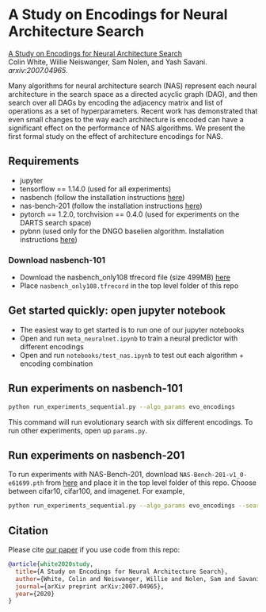 # A Study on Encodings for Neural Architecture Search

[A Study on Encodings for Neural Architecture Search](https://arxiv.org/abs/2007.04965)\
Colin White, Willie Neiswanger, Sam Nolen, and Yash Savani.\
_arxiv:2007.04965_.

Many algorithms for neural architecture search (NAS) represent each neural architecture in the search space as a directed acyclic graph (DAG), and then search over all DAGs by encoding the adjacency matrix and list of operations as a set of hyperparameters. Recent work has demonstrated that even small changes to the way each architecture is encoded can have a significant effect on the performance of NAS algorithms. We present the first formal study on the effect of architecture encodings for NAS.

## Requirements
- jupyter
- tensorflow == 1.14.0 (used for all experiments)
- nasbench (follow the installation instructions [here](https://github.com/google-research/nasbench))
- nas-bench-201 (follow the installation instructions [here](https://github.com/D-X-Y/NAS-Bench-201))
- pytorch == 1.2.0, torchvision == 0.4.0 (used for experiments on the DARTS search space)
- pybnn (used only for the DNGO baselien algorithm. Installation instructions [here](https://github.com/automl/pybnn))

### Download nasbench-101
- Download the nasbench_only108 tfrecord file (size 499MB) [here](https://storage.googleapis.com/nasbench/nasbench_only108.tfrecord)
- Place `nasbench_only108.tfrecord` in the top level folder of this repo

## Get started quickly: open jupyter notebook
- The easiest way to get started is to run one of our jupyter notebooks
- Open and run `meta_neuralnet.ipynb` to train a neural predictor with different encodings
- Open and run `notebooks/test_nas.ipynb` to test out each algorithm + encoding combination

## Run experiments on nasbench-101
```bash
python run_experiments_sequential.py --algo_params evo_encodings
```
This command will run evolutionary search with six different encodings. To run other experiments, open up `params.py`.

## Run experiments on nasbench-201
To run experiments with NAS-Bench-201, download `NAS-Bench-201-v1_0-e61699.pth` from [here](https://github.com/D-X-Y/NAS-Bench-201) and place it in the top level folder of this repo. Choose between cifar10, cifar100, and imagenet. For example,

```bash
python run_experiments_sequential.py --algo_params evo_encodings --search_space nasbench_201_cifar10
```

## Citation
Please cite [our paper](https://arxiv.org/abs/2007.04965) if you use code from this repo:

```bibtex
@article{white2020study,
  title={A Study on Encodings for Neural Architecture Search},
  author={White, Colin and Neiswanger, Willie and Nolen, Sam and Savani, Yash},
  journal={arXiv preprint arXiv:2007.04965},
  year={2020}
}
```
